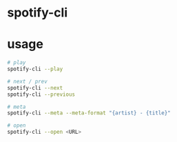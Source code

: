 # spotify-cli
# usage
```bash
# play
spotify-cli --play

# next / prev
spotify-cli --next
spotify-cli --previous

# meta
spotify-cli --meta --meta-format "{artist} - {title}"

# open
spotify-cli --open <URL>
```
